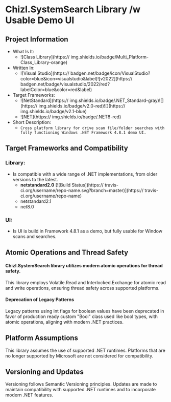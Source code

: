﻿# Chizl.SystemSearch Library /w Usable Demo UI

## Project Information
- What Is It: 
	- ![Class Library](https:// img.shields.io/badge/Multi_Platform-Class_Library-orange)
- Written In: 
	- ![Visual Studio](https:// badgen.net/badge/icon/VisualStudio?color=blue&icon=visualstudio&label)![v2022](https:// badgen.net/badge/visualstudio/2022/red?labelColor=blue&color=red&label)
- Target Frameworks: 
	- ![NetStandard](https:// img.shields.io/badge/.NET_Standard-gray)![](https:// img.shields.io/badge/v2.0-red)![](https:// img.shields.io/badge/v2.1-blue)
	- ![NET](https:// img.shields.io/badge/.NET8-red)
- Short Description:
	- `Cross platform library for drive scan file/folder searches with fully functioning Windows .NET Framework 4.8.1 demo UI.`

## Target Frameworks and Compatibility

### Library:
* Is compatible with a wide range of .NET implementations, from older versions to the latest.
  * <b>netstandard2.0</b>
  [![Build Status](https:// travis-ci.org/username/repo-name.svg?branch=master)](https:// travis-ci.org/username/repo-name)
  * netstandard2.1
  * net8.0

### UI:
* Is UI is build in Framework 4.8.1 as a demo, but fully usable for Window scans and searches.

## Atomic Operations and Thread Safety
#### Chizl.SystemSearch library utilizes modern atomic operations for thread safety. 
This library employs Volatile.Read<T> and Interlocked.Exchange<T> for atomic read and write operations, ensuring thread safety across supported platforms.

#### Deprecation of Legacy Patterns
Legacy patterns using int flags for boolean values have been deprecated in favor of production ready custom "Bool" class used like bool types, with atomic operations, aligning with modern .NET practices.

## Platform Assumptions
This library assumes the use of supported .NET runtimes. Platforms that are no longer supported by Microsoft are not considered for compatibility.

## Versioning and Updates
Versioning follows Semantic Versioning principles. Updates are made to maintain compatibility with supported .NET runtimes and to incorporate modern .NET features.
